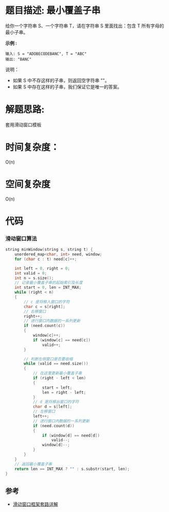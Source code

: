 # 题目描述:  最小覆盖子串

给你一个字符串 S、一个字符串 T，请在字符串 S 里面找出：包含 T 所有字母的最小子串。

**示例 :**
```
输入: S = "ADOBECODEBANC", T = "ABC"
输出: "BANC"
```
说明：

- 如果 S 中不存这样的子串，则返回空字符串 ""。
- 如果 S 中存在这样的子串，我们保证它是唯一的答案。

# 解题思路:
套用滑动窗口模板

# 时间复杂度：
 O(n)
# 空间复杂度
O(n)
# 代码

### 滑动窗口算法
```c++
string minWindow(string s, string t) {
    unordered_map<char, int> need, window;
    for (char c : t) need[c]++;

    int left = 0, right = 0;
    int valid = 0;
    int n = s.size();
    // 记录最小覆盖子串的起始索引及长度
    int start = 0, len = INT_MAX;
    while (right < n) 
    {
        // c 是将移入窗口的字符
        char c = s[right];
        // 右移窗口
        right++;
        // 进行窗口内数据的一系列更新
        if (need.count(c)) 
        {
            window[c]++;
            if (window[c] == need[c])
                valid++;
        }

        // 判断左侧窗口是否要收缩
        while (valid == need.size())
        {
            // 在这里更新最小覆盖子串
            if (right - left < len)
            {
                start = left;
                len = right - left;
            }
            // d 是将移出窗口的字符
            char d = s[left];
            // 左移窗口
            left++;
            // 进行窗口内数据的一系列更新
            if (need.count(d))
            {
                if (window[d] == need[d])
                    valid--;
                window[d]--;
            }
        }
    }
    // 返回最小覆盖子串
    return len == INT_MAX ? "" : s.substr(start, len);
}
```
## 参考
  - [滑动窗口框架套路详解](https://mp.weixin.qq.com/s?__biz=MzAxODQxMDM0Mw==&mid=2247485141&idx=1&sn=0e4583ad935e76e9a3f6793792e60734&chksm=9bd7f8ddaca071cbb7570b2433290e5e2628d20473022a5517271de6d6e50783961bebc3dd3b&scene=126&sessionid=1587516905&key=90f15a20186b1d46c2992f11e82b01a0cda6178792cdef35f4436e8185c7cc6e973a629da69bafba62e0b6551c49abdf6c71bd261ba3c3acf9539e3ecf9390d5761103a4d3a3c3eb9f0c41aadad3a4c5&ascene=1&uin=MjE1ODMxOTYzOA%3D%3D&devicetype=Windows+10&version=62080079&lang=zh_CN&exportkey=A4FXMMlE%2Bef9sSA4mIuJSO0%3D&pass_ticket=ppDnFMJpc9c%2Bn6RJFcuQ6KqAmN5hl%2BcvIiSNRu3bA2J3Np0Zr%2Fv7M6xJCQYQC60l)
